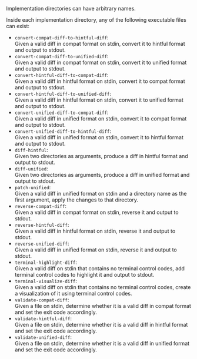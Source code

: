 Implementation directories can have arbitrary names.

Inside each implementation directory, any of the following executable files can exist:
- `convert-compat-diff-to-hintful-diff`:<br/>
  Given a valid diff in compat format on stdin, convert it to hintful format and output to stdout.
- `convert-compat-diff-to-unified-diff`:<br/>
  Given a valid diff in compat format on stdin, convert it to unified format and output to stdout.
- `convert-hintful-diff-to-compat-diff`:<br/>
  Given a valid diff in hintful format on stdin, convert it to compat format and output to stdout.
- `convert-hintful-diff-to-unified-diff`:<br/>
  Given a valid diff in hintful format on stdin, convert it to unified format and output to stdout.
- `convert-unified-diff-to-compat-diff`:<br/>
  Given a valid diff in unified format on stdin, convert it to compat format and output to stdout.
- `convert-unified-diff-to-hintful-diff`:<br/>
  Given a valid diff in unified format on stdin, convert it to hintful format and output to stdout.
- `diff-hintful`:<br/>
  Given two directories as arguments, produce a diff in hintful format and output to stdout.
- `diff-unified`:<br/>
  Given two directories as arguments, produce a diff in unified format and output to stdout.
- `patch-unified`:<br/>
  Given a valid diff in unified format on stdin and a directory name as the first argument, apply the changes to that directory.
- `reverse-compat-diff`:<br/>
  Given a valid diff in compat format on stdin, reverse it and output to stdout.
- `reverse-hintful-diff`:<br/>
  Given a valid diff in hintful format on stdin, reverse it and output to stdout.
- `reverse-unified-diff`:<br/>
  Given a valid diff in unified format on stdin, reverse it and output to stdout.
- `terminal-highlight-diff`:<br/>
  Given a valid diff on stdin that contains no terminal control codes, add terminal control codes to highlight it and output to stdout.
- `terminal-visualize-diff`:<br/>
  Given a valid diff on stdin that contains no terminal control codes, create a visualization of it using terminal control codes.
- `validate-compat-diff`:<br/>
  Given a file on stdin, determine whether it is a valid diff in compat format and set the exit code accordingly.
- `validate-hintful-diff`:<br/>
  Given a file on stdin, determine whether it is a valid diff in hintful format and set the exit code accordingly.
- `validate-unified-diff`:<br/>
  Given a file on stdin, determine whether it is a valid diff in unified format and set the exit code accordingly.
